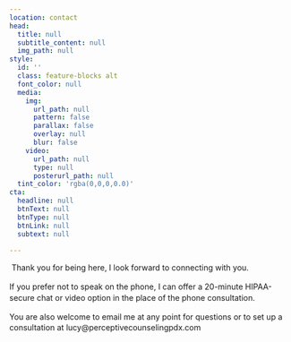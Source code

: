 ```yaml
---
location: contact
head:
  title: null
  subtitle_content: null
  img_path: null
style:
  id: ''
  class: feature-blocks alt
  font_color: null
  media:
    img:
      url_path: null
      pattern: false
      parallax: false
      overlay: null
      blur: false
    video:
      url_path: null
      type: null
      posterurl_path: null
  tint_color: 'rgba(0,0,0,0.0)'
cta:
  headline: null
  btnText: null
  btnType: null
  btnLink: null
  subtext: null

---
```

<div class="d-flex align-items-center justify-content-around row">
<div class="col-sm-10 col-md-8 col-lg-6">
<p dir="ltr" style="line-height: 1.38; margin-top: 0pt; margin-bottom: 0pt;">&nbsp;Thank you for being here, I look forward to connecting with you.</p>
<p dir="ltr" style="line-height: 1.38; margin-top: 11pt; margin-bottom: 11pt;">If you prefer not to speak on the phone, I can offer a 20-minute HIPAA-secure chat or video option in the place of the phone consultation.</p>
<p dir="ltr" style="line-height: 1.38; margin-top: 11pt; margin-bottom: 11pt;">You are also welcome to email me at any point for questions or to set up a consultation at lucy@perceptivecounselingpdx.com</p>
<p dir="ltr" style="line-height: 1.38; margin-top: 11pt; margin-bottom: 11pt;">&nbsp;</p>
<p dir="ltr" style="line-height: 1.38; margin-top: 11pt; margin-bottom: 11pt;">&nbsp;</p>
<!-- <p dir="ltr" style="line-height: 1.38; margin-top: 11pt; margin-bottom: 11pt;"><em><span style="font-size: 12pt;"><strong>Location: 325 NW 21st Ave. Portland, OR</strong></span></span></em></p> -->
<p>&nbsp;</p>
</div>
</div>
